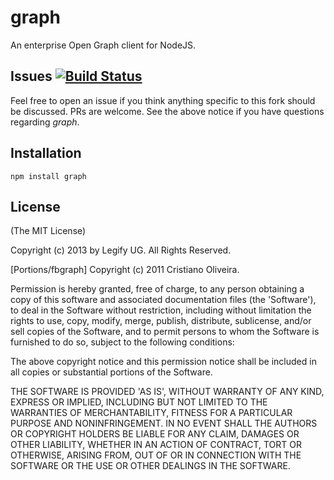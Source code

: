 graph
=====

An enterprise Open Graph client for NodeJS.

Issues [![Build Status](https://travis-ci.org/Legify/graph.png)](https://travis-ci.org/Legify/graph)
------------

Feel free to open an issue if you think anything specific to this fork should be discussed. PRs are welcome. See the above notice if you have questions regarding *graph*.

Installation
------------

  `npm install graph`

## License

(The MIT License)

Copyright (c) 2013 by Legify UG. All Rights Reserved.

[Portions/fbgraph] Copyright (c) 2011 Cristiano Oliveira.

Permission is hereby granted, free of charge, to any person obtaining a copy of
this software and associated documentation files (the 'Software'), to deal in
the Software without restriction, including without limitation the rights to use,
copy, modify, merge, publish, distribute, sublicense, and/or sell copies of the
Software, and to permit persons to whom the Software is furnished to do so,
subject to the following conditions:

The above copyright notice and this permission notice shall be included in all
copies or substantial portions of the Software.

THE SOFTWARE IS PROVIDED 'AS IS', WITHOUT WARRANTY OF ANY KIND, EXPRESS OR
IMPLIED, INCLUDING BUT NOT LIMITED TO THE WARRANTIES OF MERCHANTABILITY, FITNESS
FOR A PARTICULAR PURPOSE AND NONINFRINGEMENT. IN NO EVENT SHALL THE AUTHORS OR
COPYRIGHT HOLDERS BE LIABLE FOR ANY CLAIM, DAMAGES OR OTHER LIABILITY, WHETHER
IN AN ACTION OF CONTRACT, TORT OR OTHERWISE, ARISING FROM, OUT OF OR IN
CONNECTION WITH THE SOFTWARE OR THE USE OR OTHER DEALINGS IN THE SOFTWARE.